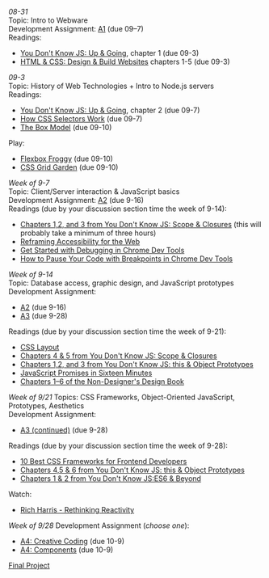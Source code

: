 *08-31*  
Topic: Intro to Webware  
Development Assignment: [A1](https://github.com/cs4241-20a/a1-gettingstarted/blob/master/README.md) (due 09–7)  
Readings:  
- [You Don't Know JS: Up & Going](https://github.com/getify/You-Dont-Know-JS/tree/1st-ed/up%20%26%20going), chapter 1 (due 09-3)
- [HTML & CSS: Design & Build Websites](https://wpi.primo.exlibrisgroup.com/discovery/fulldisplay?docid=alma9936730811904746&context=L&vid=01WPI_INST:Default&lang=en&search_scope=MyInst_and_CI&adaptor=Local%20Search%20Engine&tab=Everything&query=any,contains,Jon%20Duckett&offset=0) chapters 1-5 (due 09-3)  

*09-3*  
Topic: History of Web Technologies + Intro to Node.js servers  
Readings:  
- [You Don't Know JS: Up & Going](https://github.com/getify/You-Dont-Know-JS/tree/1st-ed/up%20%26%20going), chapter 2 (due 09-7)  
- [How CSS Selectors Work](https://css-tricks.com/how-css-selectors-work/) (due 09-7)
- [The Box Model](https://developer.mozilla.org/en-US/docs/Learn/CSS/Building_blocks/The_box_model) (due 09-10) 

Play:  
- [Flexbox Froggy](https://flexboxfroggy.com/) (due 09-10)  
- [CSS Grid Garden](https://cssgridgarden.com/) (due 09-10)  

*Week of 9-7*  
Topic: Client/Server interaction & JavaScript basics  
Development Assignment: [A2](https://github.com/cs4241-20a/a2-shortstack) (due 9-16)  
Readings (due by your discussion section time the week of 9-14):  
- [Chapters 1,2, and 3 from You Don't Know JS: Scope & Closures](https://github.com/getify/You-Dont-Know-JS/tree/1st-ed/scope%20%26%20closures) (this will probably take a minimum of three hours)
- [Reframing Accessibility for the Web](https://alistapart.com/article/reframing-accessibility-for-the-web/)
- [Get Started with Debugging in Chrome Dev Tools](https://developers.google.com/web/tools/chrome-devtools/javascript/)
- [How to Pause Your Code with Breakpoints in Chrome Dev Tools](https://developers.google.com/web/tools/chrome-devtools/javascript/breakpoints)

*Week of 9-14*  
Topic: Database access, graphic design, and JavaScript prototypes  
Development Assignment: 
- [A2](https://github.com/cs4241-20a/a2-shortstack) (due 9-16)
- [A3](https://github.com/cs4241-20a/a3-persistence) (due 9-28)

Readings (due by your discussion section time the week of 9-21):  
- [CSS Layout](https://www.smashingmagazine.com/2018/05/guide-css-layout/)
- [Chapters 4 & 5 from You Don't Know JS: Scope & Closures](https://github.com/getify/You-Dont-Know-JS/tree/1st-ed/scope%20%26%20closures)
- [Chapters 1,2, and 3 from You Don't Know JS: this & Object Prototypes](https://github.com/getify/You-Dont-Know-JS/tree/1st-ed/this%20%26%20object%20prototypes)
- [JavaScript Promises in Sixteen Minutes](https://medium.com/quick-code/javascript-promises-in-twenty-minutes-3aac5b65b887)
- [Chapters 1–6 of the Non-Designer's Design Book](https://wpi.primo.exlibrisgroup.com/discovery/fulldisplay?docid=alma9936734734504746&context=L&vid=01WPI_INST:Default&lang=en&search_scope=MyInst_and_CI&adaptor=Local%20Search%20Engine&tab=Everything&query=any,contains,non-designer%27s%20design%20book&sortby=rank&mode=basic)

*Week of 9/21*
Topics: CSS Frameworks, Object-Oriented JavaScript, Prototypes, Aesthetics  
Development Assignment: 
- [A3 (continued)](https://github.com/cs4241-20a/a3-persistence) (due 9-28)

Readings (due by your discussion section time the week of 9-28):  
- [10 Best CSS Frameworks for Frontend Developers](https://geekflare.com/best-css-frameworks/)
- [Chapters 4,5 & 6 from You Don't Know JS: this & Object Prototypes](https://github.com/getify/You-Dont-Know-JS/tree/1st-ed/this%20%26%20object%20prototypes)
- [Chapters 1 & 2 from You Don't Know JS:ES6 & Beyond](https://github.com/getify/You-Dont-Know-JS/tree/1st-ed/es6%20%26%20beyond)

Watch:  
- [Rich Harris - Rethinking Reactivity](https://www.youtube.com/watch?v=AdNJ3fydeao)

*Week of 9/28*
Development Assignment (*choose one*):
- [A4: Creative Coding](https://github.com/cs4241-20a/a3-persistence) (due 10-9)
- [A4: Components](https://github.com/cs4241-20a/a3-persistence) (due 10-9)

[Final Project](https://github.com/cs4241-20a/final-project)
